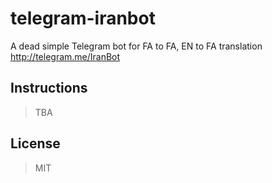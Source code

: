 # telegram-iranbot
A dead simple Telegram bot for FA to FA, EN to FA translation http://telegram.me/IranBot

## Instructions

> TBA

## License

> MIT
